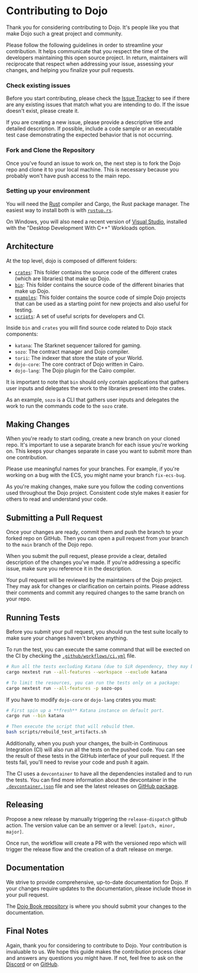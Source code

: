 # Contributing to Dojo

Thank you for considering contributing to Dojo. It's people like you that make Dojo such a great project and community.

Please follow the following guidelines in order to streamline your contribution. It helps communicate that you respect the time of the developers maintaining this open source project. In return, maintainers will reciprocate that respect when addressing your issue, assessing your changes, and helping you finalize your pull requests.

### Check existing issues

Before you start contributing, please check the [Issue Tracker](https://github.com/dojoengine/dojo/issues) to see if there are any existing issues that match what you are intending to do. If the issue doesn't exist, please create it.

If you are creating a new issue, please provide a descriptive title and detailed description. If possible, include a code sample or an executable test case demonstrating the expected behavior that is not occurring.

### Fork and Clone the Repository

Once you've found an issue to work on, the next step is to fork the Dojo repo and clone it to your local machine. This is necessary because you probably won't have push access to the main repo.

### Setting up your environment

You will need the [Rust](https://rust-lang.org) compiler and Cargo, the Rust package manager.
The easiest way to install both is with [`rustup.rs`](https://rustup.rs/).

On Windows, you will also need a recent version of [Visual Studio](https://visualstudio.microsoft.com/downloads/),
installed with the "Desktop Development With C++" Workloads option.

## Architecture

At the top level, dojo is composed of different folders:

- [`crates`](crates/): This folder contains the source code of the different crates (which are libraries) that make up Dojo.
- [`bin`](bin/): This folder contains the source code of the different binaries that make up Dojo.
- [`examples`](examples/): This folder contains the source code of simple Dojo projects that can be used as a starting point for new projects and also useful for testing.
- [`scripts`](scripts/): A set of useful scripts for developers and CI.

Inside `bin` and `crates` you will find source code related to Dojo stack components:

- `katana`: The Starknet sequencer tailored for gaming.
- `sozo`: The contract manager and Dojo compiler.
- `torii`: The indexer that store the state of your World.
- `dojo-core`: The core contract of Dojo written in Cairo.
- `dojo-lang`: The Dojo plugin for the Cairo compiler.

It is important to note that `bin` should only contain applications that gathers user inputs and delegates the work to the libraries present into the crates.

As an example, `sozo` is a CLI that gathers user inputs and delegates the work to run the commands code to the `sozo` crate.

## Making Changes

When you're ready to start coding, create a new branch on your cloned repo. It's important to use a separate branch for each issue you're working on. This keeps your changes separate in case you want to submit more than one contribution.

Please use meaningful names for your branches. For example, if you're working on a bug with the ECS, you might name your branch `fix-ecs-bug`.

As you're making changes, make sure you follow the coding conventions used throughout the Dojo project. Consistent code style makes it easier for others to read and understand your code.

## Submitting a Pull Request

Once your changes are ready, commit them and push the branch to your forked repo on GitHub. Then you can open a pull request from your branch to the `main` branch of the Dojo repo.

When you submit the pull request, please provide a clear, detailed description of the changes you've made. If you're addressing a specific issue, make sure you reference it in the description.

Your pull request will be reviewed by the maintainers of the Dojo project. They may ask for changes or clarification on certain points. Please address their comments and commit any required changes to the same branch on your repo.

## Running Tests

Before you submit your pull request, you should run the test suite locally to make sure your changes haven't broken anything.

To run the test, you can execute the same command that will be exected on the CI by checking the [`.github/workflows/ci.yml`](.github/workflows/ci.yml) file.

```bash
# Run all the tests excluding Katana (due to SiR dependency, they may be run independently)
cargo nextest run --all-features --workspace --exclude katana

# To limit the resources, you can run the tests only on a package:
cargo nextest run --all-features -p sozo-ops
```

If you have to modify `dojo-core` or `dojo-lang` crates you must:

```bash
# First spin up a **fresh** Katana instance on default port.
cargo run --bin katana

# Then execute the script that will rebuild them.
bash scripts/rebuild_test_artifacts.sh
```

Additionally, when you push your changes, the built-in Continuous Integration (CI) will also run all the tests on the pushed code. You can see the result of these tests in the GitHub interface of your pull request. If the tests fail, you'll need to revise your code and push it again.

The CI uses a `devcontainer` to have all the dependencies installed and to run the tests. You can find more information about the devcontainer in the [`.devcontainer.json`](.devcontainer/devcontainer.json) file and see the latest releases on [GitHub package](https://github.com/dojoengine/dojo/pkgs/container/dojo-dev).

## Releasing

Propose a new release by manually triggering the `release-dispatch` github action. The version value can be an semver or a level: `[patch, minor, major]`.

Once run, the workflow will create a PR with the versioned repo which will trigger the release flow and the creation of a draft release on merge.

## Documentation

We strive to provide comprehensive, up-to-date documentation for Dojo. If your changes require updates to the documentation, please include those in your pull request.

The [Dojo Book repository](https://github.com/dojoengine/book) is where you should submit your changes to the documentation.

## Final Notes

Again, thank you for considering to contribute to Dojo. Your contribution is invaluable to us. We hope this guide makes the contribution process clear and answers any questions you might have. If not, feel free to ask on the [Discord](https://discord.gg/PwDa2mKhR4) or on [GitHub](https://github.com/dojoengine/dojo/issues).
